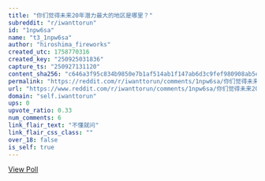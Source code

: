 ```yaml
---
title: "你们觉得未来20年潜力最大的地区是哪里？"
subreddit: "r/iwanttorun"
id: "1npw6sa"
name: "t3_1npw6sa"
author: "hiroshima_fireworks"
created_utc: 1758770316
created_key: "250925031836"
capture_ts: "250927131120"
content_sha256: "c646a3f95c834b9850e7b1af514ab1f147ab6d3c9fef980908ab5ef8bce50bd0"
permalink: "https://reddit.com/r/iwanttorun/comments/1npw6sa/你们觉得未来20年潜力最大的地区是哪里/"
url: "https://www.reddit.com/r/iwanttorun/comments/1npw6sa/你们觉得未来20年潜力最大的地区是哪里/"
domain: "self.iwanttorun"
ups: 0
upvote_ratio: 0.33
num_comments: 6
link_flair_text: "不懂就问"
link_flair_css_class: ""
over_18: false
is_self: true
---
```


[View Poll](https://www.reddit.com/poll/1npw6sa)
